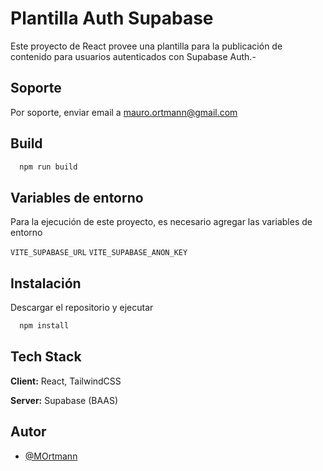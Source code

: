 
# Plantilla Auth Supabase

Este proyecto de React provee una plantilla para la publicación de contenido para usuarios autenticados con Supabase Auth.-


## Soporte

Por soporte, enviar email a mauro.ortmann@gmail.com


## Build

```bash
  npm run build
```


## Variables de entorno

Para la ejecución de este proyecto, es necesario agregar las variables de entorno

`VITE_SUPABASE_URL`
`VITE_SUPABASE_ANON_KEY`


## Instalación

Descargar el repositorio y ejecutar

```bash
  npm install
```
    
## Tech Stack

**Client:** React, TailwindCSS

**Server:** Supabase (BAAS)


## Autor

- [@MOrtmann](https://github.com/MOrtmann90)

